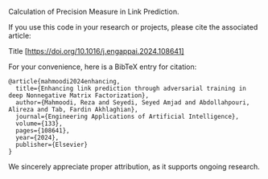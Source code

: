 Calculation of Precision Measure in Link Prediction.

If you use this code in your research or projects, please cite the associated article:

Title [https://doi.org/10.1016/j.engappai.2024.108641]

For your convenience, here is a BibTeX entry for citation:

```
@article{mahmoodi2024enhancing,
  title={Enhancing link prediction through adversarial training in deep Nonnegative Matrix Factorization},
  author={Mahmoodi, Reza and Seyedi, Seyed Amjad and Abdollahpouri, Alireza and Tab, Fardin Akhlaghian},
  journal={Engineering Applications of Artificial Intelligence},
  volume={133},
  pages={108641},
  year={2024},
  publisher={Elsevier}
}
```
We sincerely appreciate proper attribution, as it supports ongoing research.
